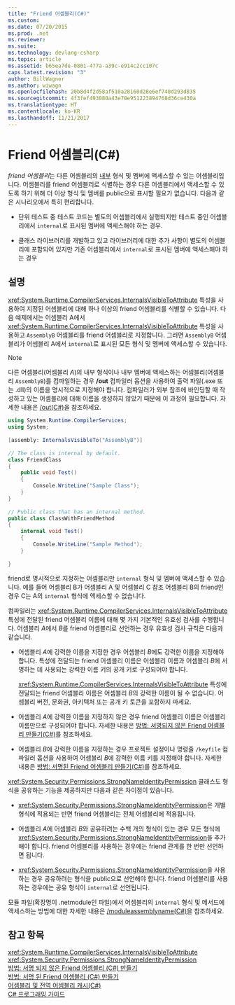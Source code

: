 ```yaml
---
title: "Friend 어셈블리(C#)"
ms.custom: 
ms.date: 07/20/2015
ms.prod: .net
ms.reviewer: 
ms.suite: 
ms.technology: devlang-csharp
ms.topic: article
ms.assetid: b65ea7de-0801-477a-a39c-e914c2cc107c
caps.latest.revision: "3"
author: BillWagner
ms.author: wiwagn
ms.openlocfilehash: 20b8d4f2d58af510a28160d28e6ef740d293d835
ms.sourcegitcommit: 4f3fef493080a43e70e951223894768d36ce430a
ms.translationtype: HT
ms.contentlocale: ko-KR
ms.lasthandoff: 11/21/2017
---
```

# <a name="friend-assemblies-c"></a>Friend 어셈블리(C#)
*friend 어셈블리*는 다른 어셈블리의 [내부](../../../../csharp/language-reference/keywords/internal.md) 형식 및 멤버에 액세스할 수 있는 어셈블리입니다. 어셈블리를 friend 어셈블리로 식별하는 경우 다른 어셈블리에서 액세스할 수 있도록 하기 위해 더 이상 형식 및 멤버를 public으로 표시할 필요가 없습니다. 다음과 같은 시나리오에서 특히 편리합니다.  
  
-   단위 테스트 중 테스트 코드는 별도의 어셈블리에서 실행되지만 테스트 중인 어셈블리에서 `internal`로 표시된 멤버에 액세스해야 하는 경우.  
  
-   클래스 라이브러리를 개발하고 있고 라이브러리에 대한 추가 사항이 별도의 어셈블리에 포함되어 있지만 기존 어셈블리에서 `internal`로 표시된 멤버에 액세스해야 하는 경우  
  
## <a name="remarks"></a>설명  
 <xref:System.Runtime.CompilerServices.InternalsVisibleToAttribute> 특성을 사용하여 지정된 어셈블리에 대해 하나 이상의 friend 어셈블리를 식별할 수 있습니다. 다음 예제에서는 어셈블리 A에서 <xref:System.Runtime.CompilerServices.InternalsVisibleToAttribute> 특성을 사용하고 `AssemblyB` 어셈블리를 friend 어셈블리로 지정합니다. 그러면 `AssemblyB` 어셈블리가 어셈블리 A에서 `internal`로 표시된 모든 형식 및 멤버에 액세스할 수 있습니다.  
  
> [!NOTE]
>  다른 어셈블리(어셈블리 *A*)의 내부 형식이나 내부 멤버에 액세스하는 어셈블리(어셈블리 `AssemblyB`)를 컴파일하는 경우 **/out** 컴파일러 옵션을 사용하여 출력 파일(.exe 또는 .dll)의 이름을 명시적으로 지정해야 합니다. 컴파일러가 외부 참조에 바인딩할 때 작성하고 있는 어셈블리에 대해 이름을 생성하지 않았기 때문에 이 과정이 필요합니다. 자세한 내용은 [/out(C#)](../../../../csharp/language-reference/compiler-options/out-compiler-option.md)을 참조하세요.  
  
```csharp  
using System.Runtime.CompilerServices;  
using System;  
  
[assembly: InternalsVisibleTo("AssemblyB")]  
  
// The class is internal by default.  
class FriendClass  
{  
    public void Test()  
    {  
        Console.WriteLine("Sample Class");  
    }  
}  
  
// Public class that has an internal method.  
public class ClassWithFriendMethod  
{  
    internal void Test()  
    {  
        Console.WriteLine("Sample Method");  
    }  
  
}  
```  
  
 friend로 명시적으로 지정하는 어셈블리만 `internal` 형식 및 멤버에 액세스할 수 있습니다. 예를 들어 어셈블리 B가 어셈블리 A 및 어셈블리 C 참조 어셈블리 B의 friend인 경우 C는 A의 `internal` 형식에 액세스할 수 없습니다.  
  
 컴파일러는 <xref:System.Runtime.CompilerServices.InternalsVisibleToAttribute> 특성에 전달된 friend 어셈블리 이름에 대해 몇 가지 기본적인 유효성 검사를 수행합니다. 어셈블리 *A*에서 *B*를 friend 어셈블리로 선언하는 경우 유효성 검사 규칙은 다음과 같습니다.  
  
-   어셈블리 *A*에 강력한 이름을 지정한 경우 어셈블리 *B*에도 강력한 이름을 지정해야 합니다. 특성에 전달되는 friend 어셈블리 이름은 어셈블리 이름과 어셈블리 *B*에 서명하는 데 사용되는 강력한 이름 키의 공개 키로 구성되어야 합니다.  
  
     <xref:System.Runtime.CompilerServices.InternalsVisibleToAttribute> 특성에 전달되는 friend 어셈블리 이름은 어셈블리 *B*의 강력한 이름이 될 수 없습니다. 어셈블리 버전, 문화권, 아키텍처 또는 공개 키 토큰을 포함하지 마세요.  
  
-   어셈블리 *A*에 강력한 이름을 지정하지 않은 경우 friend 어셈블리 이름은 어셈블리 이름만으로 구성되어야 합니다. 자세한 내용은 [방법: 서명되지 않은 Friend 어셈블리 만들기(C#)](../../../../csharp/programming-guide/concepts/assemblies-gac/how-to-create-unsigned-friend-assemblies.md)를 참조하세요.  
  
-   어셈블리 *B*에 강력한 이름을 지정하는 경우 프로젝트 설정이나 명령줄 `/keyfile` 컴파일러 옵션을 사용하여 어셈블리 *B*에 강력한 이름 키를 지정해야 합니다. 자세한 내용은 [방법: 서명된 Friend 어셈블리 만들기(C#)](../../../../csharp/programming-guide/concepts/assemblies-gac/how-to-create-signed-friend-assemblies.md)를 참조하세요.  
  
 <xref:System.Security.Permissions.StrongNameIdentityPermission> 클래스도 형식을 공유하는 기능을 제공하지만 다음과 같은 차이점이 있습니다.  
  
-   <xref:System.Security.Permissions.StrongNameIdentityPermission>은 개별 형식에 적용되는 반면 friend 어셈블리는 전체 어셈블리에 적용됩니다.  
  
-   어셈블리 *A*에 어셈블리 *B*와 공유하려는 수백 개의 형식이 있는 경우 모든 형식에 <xref:System.Security.Permissions.StrongNameIdentityPermission>을 추가해야 합니다. friend 어셈블리를 사용하는 경우에는 friend 관계를 한 번만 선언하면 됩니다.  
  
-   <xref:System.Security.Permissions.StrongNameIdentityPermission>을 사용하는 경우 공유하려는 형식을 public으로 선언해야 합니다. friend 어셈블리를 사용하는 경우에는 공유 형식이 `internal`로 선언됩니다.  
  
 모듈 파일(확장명이 .netmodule인 파일)에서 어셈블리의 `internal` 형식 및 메서드에 액세스하는 방법에 대한 자세한 내용은 [/moduleassemblyname(C#)](../../../../csharp/language-reference/compiler-options/moduleassemblyname-compiler-option.md)을 참조하세요.  
  
## <a name="see-also"></a>참고 항목  
 <xref:System.Runtime.CompilerServices.InternalsVisibleToAttribute>  
 <xref:System.Security.Permissions.StrongNameIdentityPermission>  
 [방법: 서명 되지 않은 Friend 어셈블리 (C#) 만들기](../../../../csharp/programming-guide/concepts/assemblies-gac/how-to-create-unsigned-friend-assemblies.md)  
 [방법: 서명 된 Friend 어셈블리 (C#) 만들기](../../../../csharp/programming-guide/concepts/assemblies-gac/how-to-create-signed-friend-assemblies.md)  
 [어셈블리 및 전역 어셈블리 캐시(C#)](../../../../csharp/programming-guide/concepts/assemblies-gac/index.md)  
 [C# 프로그래밍 가이드](../../../../csharp/programming-guide/index.md)
